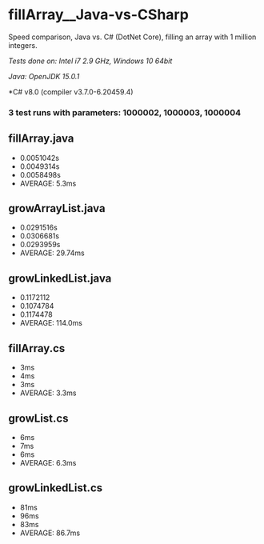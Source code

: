 # fillArray__Java-vs-CSharp
Speed comparison, Java vs. C# (DotNet Core), filling an array with 1 million integers.

*Tests done on: Intel i7 2.9 GHz, Windows 10 64bit*

*Java: OpenJDK 15.0.1*

*C# v8.0 (compiler v3.7.0-6.20459.4)

### 3 test runs with parameters: 1000002, 1000003, 1000004

## fillArray.java
- 0.0051042s
- 0.0049314s
- 0.0058498s
- AVERAGE: 5.3ms

## growArrayList.java
- 0.0291516s
- 0.0306681s
- 0.0293959s
- AVERAGE: 29.74ms

## growLinkedList.java
- 0.1172112
- 0.1074784
- 0.1174478
- AVERAGE: 114.0ms

## fillArray.cs
- 3ms
- 4ms
- 3ms
- AVERAGE: 3.3ms

## growList.cs
- 6ms
- 7ms
- 6ms
- AVERAGE: 6.3ms

## growLinkedList.cs
- 81ms
- 96ms
- 83ms
- AVERAGE: 86.7ms
